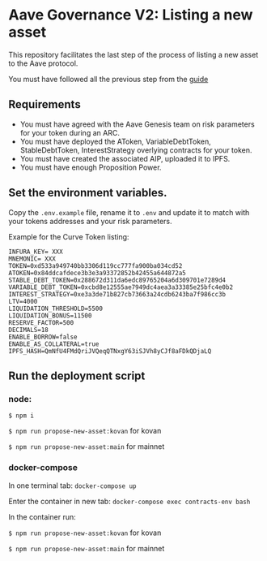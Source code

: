 # Aave Governance V2: Listing a new asset

This repository facilitates the last step of the process of listing a new asset to the Aave protocol.

You must have followed all the previous step from the [guide](https://docs.aave.com/developers/protocol-governance/governance/propose-your-token-as-new-aave-asset)

## Requirements 
- You must have agreed with the Aave Genesis team on risk parameters for your token during an ARC.
- You must have deployed the AToken, VariableDebtToken, StableDebtToken, InterestStrategy overlying contracts for your token.
- You must have created the associated AIP, uploaded it to IPFS.
- You must have enough Proposition Power.

## Set the environment variables.

Copy the `.env.example` file, rename it to `.env` and update it to match with your tokens addresses and your risk parameters.

Example for the Curve Token listing: 

```
INFURA_KEY= XXX
MNEMONIC= XXX
TOKEN=0xd533a949740bb3306d119cc777fa900ba034cd52
ATOKEN=0x84ddcafdece3b3e3a93372852b42455a644872a5
STABLE_DEBT_TOKEN=0x288672d311da6edc89765204a6d309701e7289d4
VARIABLE_DEBT_TOKEN=0xcbd8e12555ae7949dc4aea3a33385e25bfc4e0b2
INTEREST_STRATEGY=0xe3a3de71b827cb73663a24cdb6243ba7f986cc3b
LTV=4000
LIQUIDATION_THRESHOLD=5500
LIQUIDATION_BONUS=11500
RESERVE_FACTOR=500
DECIMALS=18
ENABLE_BORROW=false
ENABLE_AS_COLLATERAL=true
IPFS_HASH=QmNfU4FMdQriJVQeqQTNxgY63iSJVh8yCJf8aFDkQDjaLQ
```

## Run the deployment script

### node: 

`$ npm i`

`$ npm run propose-new-asset:kovan` for kovan

`$ npm run propose-new-asset:main` for mainnet

### docker-compose

In one terminal tab: `docker-compose up`

Enter the container in new tab: `docker-compose exec contracts-env bash`

In the container run: 

`$ npm run propose-new-asset:kovan` for kovan

`$ npm run propose-new-asset:main` for mainnet

